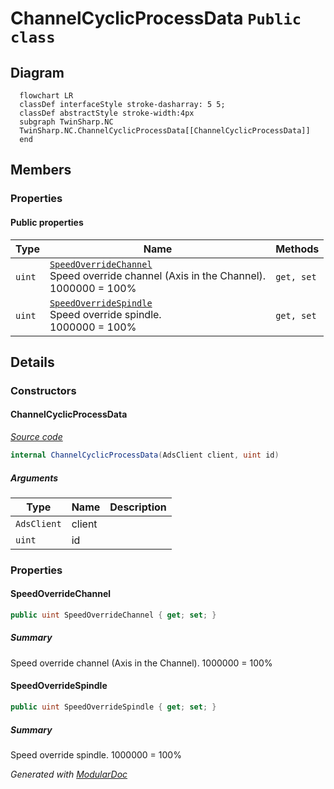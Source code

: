 # ChannelCyclicProcessData `Public class`

## Diagram
```mermaid
  flowchart LR
  classDef interfaceStyle stroke-dasharray: 5 5;
  classDef abstractStyle stroke-width:4px
  subgraph TwinSharp.NC
  TwinSharp.NC.ChannelCyclicProcessData[[ChannelCyclicProcessData]]
  end
```

## Members
### Properties
#### Public  properties
| Type | Name | Methods |
| --- | --- | --- |
| `uint` | [`SpeedOverrideChannel`](#speedoverridechannel)<br>Speed override channel (Axis in the Channel).<br>            1000000 = 100% | `get, set` |
| `uint` | [`SpeedOverrideSpindle`](#speedoverridespindle)<br>Speed override spindle.<br>            1000000 = 100% | `get, set` |

## Details
### Constructors
#### ChannelCyclicProcessData
[*Source code*](https://github.com///blob//TwinSharp/NC/ChannelCyclicProcessData.cs#L11)
```csharp
internal ChannelCyclicProcessData(AdsClient client, uint id)
```
##### Arguments
| Type | Name | Description |
| --- | --- | --- |
| `AdsClient` | client |   |
| `uint` | id |   |

### Properties
#### SpeedOverrideChannel
```csharp
public uint SpeedOverrideChannel { get; set; }
```
##### Summary
Speed override channel (Axis in the Channel).
            1000000 = 100%

#### SpeedOverrideSpindle
```csharp
public uint SpeedOverrideSpindle { get; set; }
```
##### Summary
Speed override spindle.
            1000000 = 100%

*Generated with* [*ModularDoc*](https://github.com/hailstorm75/ModularDoc)
